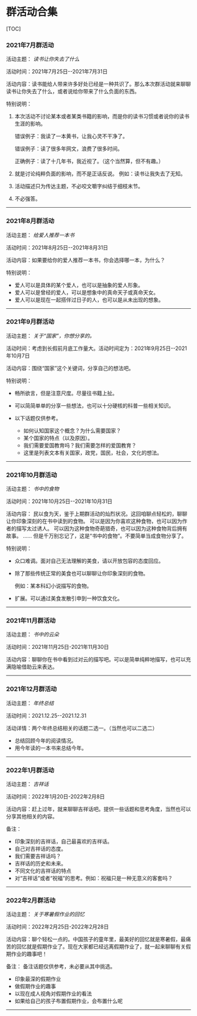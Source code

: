 # 群活动合集

[TOC]

### 2021年7月群活动
活动主题： _读书让你失去了什么_ 

活动时间：2021年7月25日--2021年7月31日

活动内容：读书能给人带来许多好处已经是一种共识了。那么本次群活动就来聊聊读书让你失去了什么，或者说给你带来了什么负面的东西。

特别说明：
1. 本次活动不讨论某本或者某类书籍的影响，而是你的读书习惯或者说你的读书生涯的影响。  

    错误例子：我读了一本黄书，让我心灵不干净了。

    错误例子：读了很多年网文，浪费了很多时间。

    正确例子：读了十几年书，我近视了。（这个当然算，但不有趣。）

2. 就是讨论纯粹负面的影响，而不是正话反说。
例如：读书让我失去了无知。
3. 活动描述只为传达主题，不必咬文嚼字纠结于细枝末节。
4. 不必强答。

****

### 2021年8月群活动

活动主题： _给爱人推荐一本书_ 

活动时间：2021年8月25日--2021年8月31日

活动内容：如果要给你的爱人推荐一本书，你会选择哪一本，为什么？

特别说明：

- 爱人可以是具体的某个爱人，也可以是抽象的爱人形象。
- 爱人可以是曾经的爱人，可以是想象中的真命天子或真命天女。
- 爱人可以是现在一起搭伴过日子的人，也可以是从未出现的想象。

****

### 2021年9月群活动
活动主题： _关于“国家”，你想分享的。_ 

活动时间：考虑到长假前月底工作量大。活动时间定为：2021年9月25日--2021年10月7日

活动内容：围绕“国家”这个关键词，分享自己的想法吧。

特别说明：

- 畅所欲言，但是注意尺度。尽量往书籍上扯。
- 可以简简单单的分享一些想法，也可以十分硬核的科普一些相关知识。
- 以下话题仅供参考。

    - 如何认知国家这个概念？为什么需要国家？
    - 某个国家的特点（以及原因）。
    - 我们需要爱国教育吗？我们需要怎样的爱国教育？
    - 这里是列表文本有关国家，政党，国民，社会，文化的想法。

****

### 2021年10月群活动
活动主题： _书中的食物_ 

活动时间：2021年10月25日--2021年10月31日

活动内容：
民以食为天，鉴于上期群活动的灿烈状况。这回咱聊点轻松的，聊聊让你印象深刻的在书中读到的食物。
可以是因为你喜欢这种食物，也可以因为作者的描写太过诱人。
可以因为这种食物奇葩猎奇，也可以因为这种食物背后拥有故事。
……
但是千万别忘记了，这是“书中的食物”。不要简单当成食物分享了。

特别说明：

- 众口难调。面对自己无法理解的美食，请以开放包容的态度回应。
- 除了那些传统正常的美食也可以聊聊让你印象深刻的食物。

    例如：某本科幻小说描写的食物。
- 扩展。可以通过美食发散引申到一种饮食文化。

****

### 2021年11月群活动
活动主题： _书中的云朵_ 

活动时间：2021年11月25日-2021年11月30日

活动内容：聊聊你在书中看到过对云的描写吧。可以是简单纯粹地描写，也可以充满隐喻借助云来表达。

****

### 2021年12月群活动
活动主题： _年终总结_ 

活动时间：2021.12.25--2021.12.31

活动详情：两个年终总结相关的话题二选一。（当然也可以二选二）

- 总结回顾今年的阅读情况。
- 用今年读的一本书来总结今年。

****

### 2022年1月群活动
活动主题： _吉祥话_ 

活动时间：2022年1月20日-2022年2月8日

活动内容：赶上过年，就来聊聊吉祥话吧。提供一些话题和思考角度，当然也可以分享其他相关的内容。

备注：

- 印象深刻的吉祥话，自己最喜欢的吉祥话。
- 自己对吉祥话的态度。
- 我们需要吉祥话吗？
- 吉祥话的历史和未来。
- 不同文化的吉祥话的特点
- 对“吉祥话”或者“祝福”的思考。例如：祝福只是一种无意义的客套吗？

****

### 2022年2月群活动
活动主题： _关于寒暑假作业的回忆_ 

活动时间：2022年2月25日-2022年2月28日

活动内容：聊个轻松一点的。中国孩子的童年里，最美好的回忆就是寒暑假，最痛苦的回忆就是假期作业了。现在大家都已经远离假期作业了，就一起来聊聊有关假期作业的趣事吧！

备注：
备注话题仅供参考，未必要从其中挑选。

- 印象最深的假期作业
- 做假期作业的趣事
- 以现在成人视角对假期作业的看法
- 如果给自己的孩子布置假期作业，会布置什么呢
****



